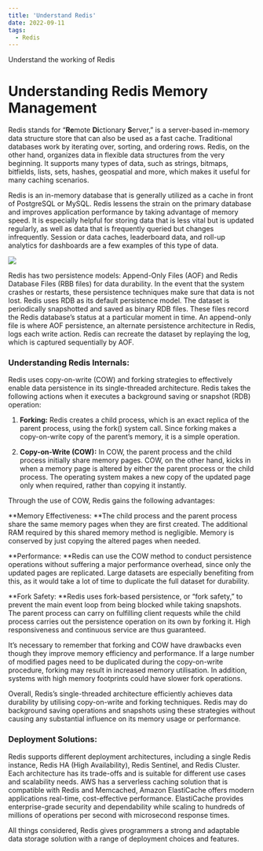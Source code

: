 ```yaml
---
title: 'Understand Redis'
date: 2022-09-11
tags:
  - Redis
---
```


Understand the working of Redis


# Understanding Redis Memory Management



Redis stands for “**Re**mote **Di**ctionary **S**erver,” is a server-based in-memory data structure store that can also be used as a fast cache. Traditional databases work by iterating over, sorting, and ordering rows. Redis, on the other hand, organizes data in flexible data structures from the very beginning. It supports many types of data, such as strings, bitmaps, bitfields, lists, sets, hashes, geospatial and more, which makes it useful for many caching scenarios.

Redis is an in-memory database that is generally utilized as a cache in front of PostgreSQL or MySQL. Redis lessens the strain on the primary database and improves application performance by taking advantage of memory speed. It is especially helpful for storing data that is less vital but is updated regularly, as well as data that is frequently queried but changes infrequently. Session or data caches, leaderboard data, and roll-up analytics for dashboards are a few examples of this type of data.

![](https://cdn-images-1.medium.com/max/2000/1*smVV-V4GbsHT0-z2l1Ffsw.png)

Redis has two persistence models: Append-Only Files (AOF) and Redis Database Files (RBB files) for data durability. In the event that the system crashes or restarts, these persistence techniques make sure that data is not lost. Redis uses RDB as its default persistence model. The dataset is periodically snapshotted and saved as binary RDB files. These files record the Redis database’s status at a particular moment in time. An append-only file is where AOF persistence, an alternate persistence architecture in Redis, logs each write action. Redis can recreate the dataset by replaying the log, which is captured sequentially by AOF.

### **Understanding Redis Internals:**

Redis uses copy-on-write (COW) and forking strategies to effectively enable data persistence in its single-threaded architecture. Redis takes the following actions when it executes a background saving or snapshot (RDB) operation:

1. **Forking:** Redis creates a child process, which is an exact replica of the parent process, using the fork() system call. Since forking makes a copy-on-write copy of the parent’s memory, it is a simple operation.

2. **Copy-on-Write (COW):** In COW, the parent process and the child process initially share memory pages. COW, on the other hand, kicks in when a memory page is altered by either the parent process or the child process. The operating system makes a new copy of the updated page only when required, rather than copying it instantly.

Through the use of COW, Redis gains the following advantages:

**Memory Effectiveness:
**The child process and the parent process share the same memory pages when they are first created. The additional RAM required by this shared memory method is negligible. Memory is conserved by just copying the altered pages when needed.

**Performance:
**Redis can use the COW method to conduct persistence operations without suffering a major performance overhead, since only the updated pages are replicated. Large datasets are especially benefiting from this, as it would take a lot of time to duplicate the full dataset for durability.

**Fork Safety:
**Redis uses fork-based persistence, or “fork safety,” to prevent the main event loop from being blocked while taking snapshots. The parent process can carry on fulfilling client requests while the child process carries out the persistence operation on its own by forking it. High responsiveness and continuous service are thus guaranteed.

It’s necessary to remember that forking and COW have drawbacks even though they improve memory efficiency and performance. If a large number of modified pages need to be duplicated during the copy-on-write procedure, forking may result in increased memory utilisation. In addition, systems with high memory footprints could have slower fork operations.

Overall, Redis’s single-threaded architecture efficiently achieves data durability by utilising copy-on-write and forking techniques. Redis may do background saving operations and snapshots using these strategies without causing any substantial influence on its memory usage or performance.

### **Deployment Solutions:**

Redis supports different deployment architectures, including a single Redis instance, Redis HA (High Availability), Redis Sentinel, and Redis Cluster. Each architecture has its trade-offs and is suitable for different use cases and scalability needs. AWS has a serverless caching solution that is compatible with Redis and Memcached, Amazon ElastiCache offers modern applications real-time, cost-effective performance. ElastiCache provides enterprise-grade security and dependability while scaling to hundreds of millions of operations per second with microsecond response times.

All things considered, Redis gives programmers a strong and adaptable data storage solution with a range of deployment choices and features.
